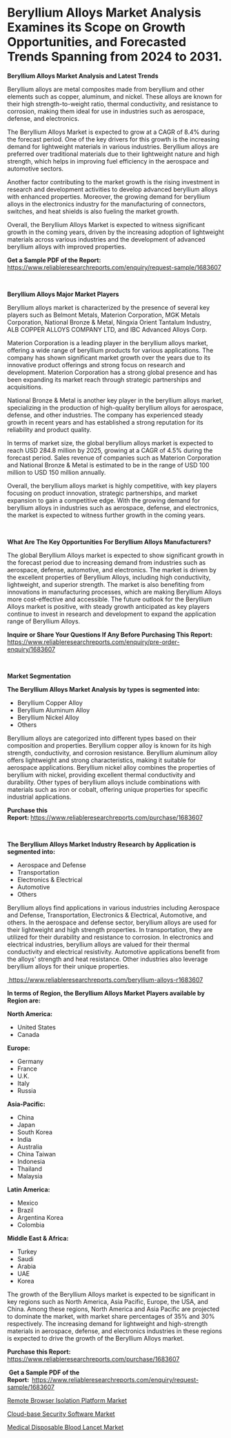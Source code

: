 <p><h1>Beryllium Alloys Market Analysis Examines its Scope on Growth Opportunities, and Forecasted Trends Spanning from 2024 to 2031.</h1></p><p><strong>Beryllium Alloys Market Analysis and Latest Trends</strong></p>
<p><p>Beryllium alloys are metal composites made from beryllium and other elements such as copper, aluminum, and nickel. These alloys are known for their high strength-to-weight ratio, thermal conductivity, and resistance to corrosion, making them ideal for use in industries such as aerospace, defense, and electronics.</p><p>The Beryllium Alloys Market is expected to grow at a CAGR of 8.4% during the forecast period. One of the key drivers for this growth is the increasing demand for lightweight materials in various industries. Beryllium alloys are preferred over traditional materials due to their lightweight nature and high strength, which helps in improving fuel efficiency in the aerospace and automotive sectors.</p><p>Another factor contributing to the market growth is the rising investment in research and development activities to develop advanced beryllium alloys with enhanced properties. Moreover, the growing demand for beryllium alloys in the electronics industry for the manufacturing of connectors, switches, and heat shields is also fueling the market growth.</p><p>Overall, the Beryllium Alloys Market is expected to witness significant growth in the coming years, driven by the increasing adoption of lightweight materials across various industries and the development of advanced beryllium alloys with improved properties.</p></p>
<p><strong>Get a Sample PDF of the Report:&nbsp;</strong> <a href="https://www.reliableresearchreports.com/enquiry/request-sample/1683607">https://www.reliableresearchreports.com/enquiry/request-sample/1683607</a></p>
<p>&nbsp;</p>
<p><strong>Beryllium Alloys Major Market Players</strong></p>
<p><p>Beryllium alloys market is characterized by the presence of several key players such as Belmont Metals, Materion Corporation, MGK Metals Corporation, National Bronze & Metal, Ningxia Orient Tantalum Industry, ALB COPPER ALLOYS COMPANY LTD, and IBC Advanced Alloys Corp. </p><p>Materion Corporation is a leading player in the beryllium alloys market, offering a wide range of beryllium products for various applications. The company has shown significant market growth over the years due to its innovative product offerings and strong focus on research and development. Materion Corporation has a strong global presence and has been expanding its market reach through strategic partnerships and acquisitions.</p><p>National Bronze & Metal is another key player in the beryllium alloys market, specializing in the production of high-quality beryllium alloys for aerospace, defense, and other industries. The company has experienced steady growth in recent years and has established a strong reputation for its reliability and product quality.</p><p>In terms of market size, the global beryllium alloys market is expected to reach USD 284.8 million by 2025, growing at a CAGR of 4.5% during the forecast period. Sales revenue of companies such as Materion Corporation and National Bronze & Metal is estimated to be in the range of USD 100 million to USD 150 million annually.</p><p>Overall, the beryllium alloys market is highly competitive, with key players focusing on product innovation, strategic partnerships, and market expansion to gain a competitive edge. With the growing demand for beryllium alloys in industries such as aerospace, defense, and electronics, the market is expected to witness further growth in the coming years.</p></p>
<p>&nbsp;</p>
<p><strong>What Are The Key Opportunities For Beryllium Alloys Manufacturers?</strong></p>
<p><p>The global Beryllium Alloys market is expected to show significant growth in the forecast period due to increasing demand from industries such as aerospace, defense, automotive, and electronics. The market is driven by the excellent properties of Beryllium Alloys, including high conductivity, lightweight, and superior strength. The market is also benefiting from innovations in manufacturing processes, which are making Beryllium Alloys more cost-effective and accessible. The future outlook for the Beryllium Alloys market is positive, with steady growth anticipated as key players continue to invest in research and development to expand the application range of Beryllium Alloys.</p></p>
<p><strong>Inquire or Share Your Questions If Any Before Purchasing This Report:</strong> <a href="https://www.reliableresearchreports.com/enquiry/pre-order-enquiry/1683607">https://www.reliableresearchreports.com/enquiry/pre-order-enquiry/1683607</a></p>
<p>&nbsp;</p>
<p><strong>Market Segmentation</strong></p>
<p><strong>The Beryllium Alloys Market Analysis by types is segmented into:</strong></p>
<p><ul><li>Beryllium Copper Alloy</li><li>Beryllium Aluminum Alloy</li><li>Beryllium Nickel Alloy</li><li>Others</li></ul></p>
<p><p>Beryllium alloys are categorized into different types based on their composition and properties. Beryllium copper alloy is known for its high strength, conductivity, and corrosion resistance. Beryllium aluminum alloy offers lightweight and strong characteristics, making it suitable for aerospace applications. Beryllium nickel alloy combines the properties of beryllium with nickel, providing excellent thermal conductivity and durability. Other types of beryllium alloys include combinations with materials such as iron or cobalt, offering unique properties for specific industrial applications.</p></p>
<p><strong>Purchase this Report:&nbsp;</strong><a href="https://www.reliableresearchreports.com/purchase/1683607">https://www.reliableresearchreports.com/purchase/1683607</a></p>
<p>&nbsp;</p>
<p><strong>The Beryllium Alloys Market Industry Research by Application is segmented into:</strong></p>
<p><ul><li>Aerospace and Defense</li><li>Transportation</li><li>Electronics & Electrical</li><li>Automotive</li><li>Others</li></ul></p>
<p><p>Beryllium alloys find applications in various industries including Aerospace and Defense, Transportation, Electronics & Electrical, Automotive, and others. In the aerospace and defense sector, beryllium alloys are used for their lightweight and high strength properties. In transportation, they are utilized for their durability and resistance to corrosion. In electronics and electrical industries, beryllium alloys are valued for their thermal conductivity and electrical resistivity. Automotive applications benefit from the alloys' strength and heat resistance. Other industries also leverage beryllium alloys for their unique properties.</p></p>
<p><a href="https://www.reliableresearchreports.com/beryllium-alloys-r1683607">&nbsp;https://www.reliableresearchreports.com/beryllium-alloys-r1683607</a></p>
<p><strong>In terms of Region, the Beryllium Alloys Market Players available by Region are:</strong></p>
<p>
    <p> <strong> North America: </strong>
        <ul>
            <li>United States</li>
            <li>Canada</li>
        </ul>
        </p> 
    <p> <strong> Europe: </strong>
        <ul>
            <li>Germany</li>
            <li>France</li>
            <li>U.K.</li>
            <li>Italy</li>
            <li>Russia</li>
        </ul>
        </p> 
    <p> <strong> Asia-Pacific: </strong>
        <ul>
            <li>China</li>
            <li>Japan</li>
            <li>South Korea</li>
            <li>India</li>
            <li>Australia</li>
            <li>China Taiwan</li>
            <li>Indonesia</li>
            <li>Thailand</li>
            <li>Malaysia</li>
        </ul>
        </p> 
    <p> <strong> Latin America: </strong>
        <ul>
            <li>Mexico</li>
            <li>Brazil</li>
            <li>Argentina Korea</li>
            <li>Colombia</li>
        </ul>
        </p> 
    <p> <strong> Middle East & Africa: </strong>
        <ul>
            <li>Turkey</li>
            <li>Saudi</li>
            <li>Arabia</li>
            <li>UAE</li>
            <li>Korea</li>
        </ul>
    </p>
    </p>
<p><p>The growth of the Beryllium Alloys market is expected to be significant in key regions such as North America, Asia Pacific, Europe, the USA, and China. Among these regions, North America and Asia Pacific are projected to dominate the market, with market share percentages of 35% and 30% respectively. The increasing demand for lightweight and high-strength materials in aerospace, defense, and electronics industries in these regions is expected to drive the growth of the Beryllium Alloys market.</p></p>
<p><strong>Purchase this Report: </strong><a href="https://www.reliableresearchreports.com/purchase/1683607">https://www.reliableresearchreports.com/purchase/1683607</a></p>
<p>&nbsp;<strong>Get a Sample PDF of the Report:&nbsp;&nbsp;</strong><a href="https://www.reliableresearchreports.com/enquiry/request-sample/1683607">https://www.reliableresearchreports.com/enquiry/request-sample/1683607</a></p>
<p><strong></strong></p>
<p><p><a href="https://github.com/arionmp/Market-Research-Report-List-4/blob/main/remote-browser-isolation-platform-market.md">Remote Browser Isolation Platform Market</a></p><p><a href="https://github.com/markusgodoy/Market-Research-Report-List-4/blob/main/cloud-base-security-software-market.md">Cloud-base Security Software Market</a></p><p><a href="https://view.publitas.com/reportprime-1/medical-disposable-blood-lancet-market-size-is-growing-at-cagr-of-5-4-this-report-covers-analysis-by-market-segmentation-growth-and-forecast-2024-2031/">Medical Disposable Blood Lancet Market</a></p></p>